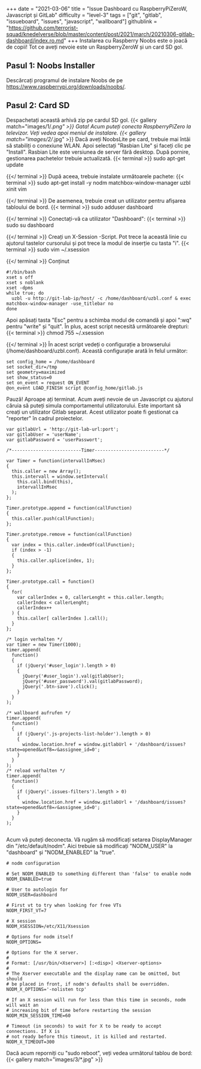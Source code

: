 +++
date = "2021-03-06"
title = "Issue Dashboard cu RaspberryPiZeroW, Javascript și GitLab"
difficulty = "level-3"
tags = ["git", "gitlab", "issueboard", "issues", "javascript", "wallboard"]
githublink = "https://github.com/terrorist-squad/knedelverse/blob/master/content/post/2021/march/20210306-gitlab-dashboard/index.ro.md"
+++
Instalarea cu Raspberry Noobs este o joacă de copii! Tot ce aveți nevoie este un RaspberryZeroW și un card SD gol.
## Pasul 1: Noobs Installer
Descărcați programul de instalare Noobs de pe https://www.raspberrypi.org/downloads/noobs/.
## Pasul 2: Card SD
Despachetați această arhivă zip pe cardul SD gol.
{{< gallery match="images/1/*.png" >}}
Gata! Acum puteți conecta RaspberryPiZero la televizor. Veți vedea apoi meniul de instalare.
{{< gallery match="images/2/*.jpg" >}}
Dacă aveți NoobsLite pe card, trebuie mai întâi să stabiliți o conexiune WLAN. Apoi selectați "Rasbian Lite" și faceți clic pe "Install". Rasbian Lite este versiunea de server fără desktop. După pornire, gestionarea pachetelor trebuie actualizată.
{{< terminal >}}
sudo apt-get update

{{</ terminal >}}
După aceea, trebuie instalate următoarele pachete:
{{< terminal >}}
sudo apt-get install -y nodm matchbox-window-manager uzbl xinit vim

{{</ terminal >}}
De asemenea, trebuie creat un utilizator pentru afișarea tabloului de bord.
{{< terminal >}}
sudo adduser dashboard

{{</ terminal >}}
Conectați-vă ca utilizator "Dashboard":
{{< terminal >}}
sudo su dashboard

{{</ terminal >}}
Creați un X-Session -Script. Pot trece la această linie cu ajutorul tastelor cursorului și pot trece la modul de inserție cu tasta "i".
{{< terminal >}}
sudo vim ~/.xsession

{{</ terminal >}}
Conținut
```
#!/bin/bash 
xset s off 
xset s noblank 
xset -dpms 
while true; do 
  uzbl -u http://git-lab-ip/host/ -c /home/dashboard/uzbl.conf & exec matchbox-window-manager -use_titlebar no
done

```
Apoi apăsați tasta "Esc" pentru a schimba modul de comandă și apoi ":wq" pentru "write" și "quit". În plus, acest script necesită următoarele drepturi:
{{< terminal >}}
chmod 755 ~/.xsession

{{</ terminal >}}
În acest script vedeți o configurație a browserului (/home/dashboard/uzbl.conf). Această configurație arată în felul următor:
```
set config_home = /home/dashboard 
set socket_dir=/tmp 
set geometry=maximized 
set show_status=0 
set on_event = request ON_EVENT 
@on_event LOAD_FINISH script @config_home/gitlab.js

```
Pauză! Aproape ați terminat. Acum aveți nevoie de un Javascript cu ajutorul căruia să puteți simula comportamentul utilizatorului. Este important să creați un utilizator Gitlab separat. Acest utilizator poate fi gestionat ca "reporter" în cadrul proiectelor.
```
var gitlabUrl = 'http://git-lab-url:port';
var gitlabUser = 'userName';
var gitlabPassword = 'userPasswort';

/*--------------------------Timer--------------------------*/

var Timer = function(intervallInMsec)
{
  this.caller = new Array();
  this.intervall = window.setInterval(
    this.call.bind(this),
    intervallInMsec
  );
};

Timer.prototype.append = function(callFunction)
{
  this.caller.push(callFunction);
};

Timer.prototype.remove = function(callFunction)
{
  var index = this.caller.indexOf(callFunction);
  if (index > -1) 
  {
    this.caller.splice(index, 1);
  }
};

Timer.prototype.call = function()
{
  for(
    var callerIndex = 0, callerLenght = this.caller.length;
    callerIndex < callerLenght;
    callerIndex++
  ) {
    this.caller[ callerIndex ].call();
  }
};

/* login verhalten */
var timer = new Timer(1000);
timer.append(
  function()
  {
    if (jQuery('#user_login').length > 0)
    {
      jQuery('#user_login').val(gitlabUser);
      jQuery('#user_password').val(gitlabPassword);
      jQuery('.btn-save').click();
    }
  }
);

/* wallboard aufrufen */
timer.append(
  function()
  {
    if (jQuery('.js-projects-list-holder').length > 0)
    {
      window.location.href = window.gitlabUrl + '/dashboard/issues?state=opened&utf8=✓&assignee_id=0';
    }
  }
);
/* reload verhalten */
timer.append(
  function()
  {
    if (jQuery('.issues-filters').length > 0)
    {
      window.location.href = window.gitlabUrl + '/dashboard/issues?state=opened&utf8=✓&assignee_id=0';
    }
  }
);


```
Acum vă puteți deconecta. Vă rugăm să modificați setarea DisplayManager din "/etc/default/nodm". Aici trebuie să modificați "NODM_USER" la "dashboard" și "NODM_ENABLED" la "true".
```
# nodm configuration

# Set NODM_ENABLED to something different than 'false' to enable nodm
NODM_ENABLED=true

# User to autologin for
NODM_USER=dashboard

# First vt to try when looking for free VTs
NODM_FIRST_VT=7

# X session
NODM_XSESSION=/etc/X11/Xsession

# Options for nodm itself
NODM_OPTIONS=

# Options for the X server.
#
# Format: [/usr/bin/<Xserver>] [:<disp>] <Xserver-options>
#
# The Xserver executable and the display name can be omitted, but should
# be placed in front, if nodm's defaults shall be overridden.
NODM_X_OPTIONS='-nolisten tcp'

# If an X session will run for less than this time in seconds, nodm will wait an
# increasing bit of time before restarting the session
NODM_MIN_SESSION_TIME=60

# Timeout (in seconds) to wait for X to be ready to accept connections. If X is
# not ready before this timeout, it is killed and restarted.
NODM_X_TIMEOUT=300

```
Dacă acum reporniți cu "sudo reboot", veți vedea următorul tablou de bord:
{{< gallery match="images/3/*.jpg" >}}

